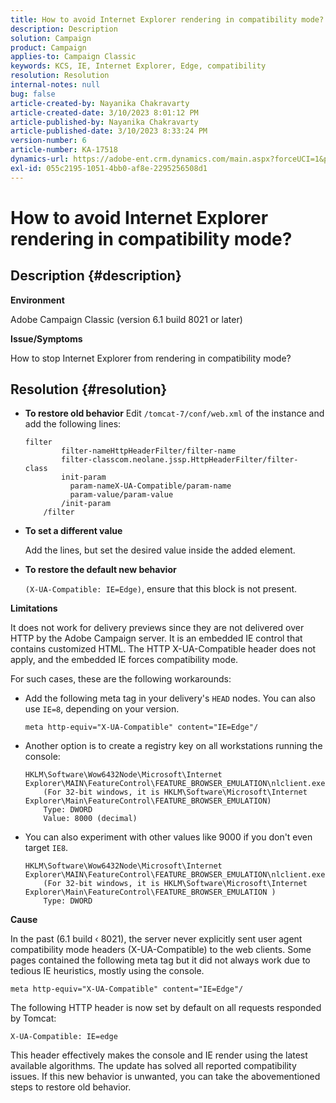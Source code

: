 ```yaml
---
title: How to avoid Internet Explorer rendering in compatibility mode?
description: Description
solution: Campaign
product: Campaign
applies-to: Campaign Classic
keywords: KCS, IE, Internet Explorer, Edge, compatibility
resolution: Resolution
internal-notes: null
bug: false
article-created-by: Nayanika Chakravarty
article-created-date: 3/10/2023 8:01:12 PM
article-published-by: Nayanika Chakravarty
article-published-date: 3/10/2023 8:33:24 PM
version-number: 6
article-number: KA-17518
dynamics-url: https://adobe-ent.crm.dynamics.com/main.aspx?forceUCI=1&pagetype=entityrecord&etn=knowledgearticle&id=f074514c-7ebf-ed11-83ff-6045bd006b3d
exl-id: 055c2195-1051-4bb0-af8e-2295256508d1
---
```

# How to avoid Internet Explorer rendering in compatibility mode?

## Description {#description}


<b>Environment</b>

Adobe Campaign Classic (version 6.1 build 8021 or later)

<b>Issue/Symptoms</b>

How to stop Internet Explorer from rendering in compatibility mode?


## Resolution {#resolution}


- <b>To restore old behavior</b>
    Edit `/tomcat-7/conf/web.xml` of the instance and add the following lines:


    ```
    filter
            filter-nameHttpHeaderFilter/filter-name
            filter-classcom.neolane.jssp.HttpHeaderFilter/filter-    class
            init-param
              param-nameX-UA-Compatible/param-name
              param-value/param-value
            /init-param
        /filter
    ```
- <b>To set a different value</b>

    Add the lines, but set the desired value inside the added element.
- <b>To restore the default new behavior</b>

    `(X-UA-Compatible: IE=Edge)`, ensure that this block is not present.


<b>Limitations</b>

It does not work for delivery previews since they are not delivered over HTTP by the Adobe Campaign server. It is an embedded IE control that contains customized HTML. The HTTP X-UA-Compatible header does not apply, and the embedded IE forces compatibility mode.

For such cases, these are the following workarounds:

- Add the following meta tag in your delivery's `HEAD` nodes. You can also use `IE=8`, depending on your version.<br>

    ```
    meta http-equiv="X-UA-Compatible" content="IE=Edge"/
    ```
- Another option is to create a registry key on all workstations running the console:


    ```
    HKLM\Software\Wow6432Node\Microsoft\Internet Explorer\MAIN\FeatureControl\FEATURE_BROWSER_EMULATION\nlclient.exe
        (For 32-bit windows, it is HKLM\Software\Microsoft\Internet Explorer\Main\FeatureControl\FEATURE_BROWSER_EMULATION)
        Type: DWORD
        Value: 8000 (decimal)
    ```
- You can also experiment with other values like 9000 if you don't even target `IE8`.


    ```
    HKLM\Software\Wow6432Node\Microsoft\Internet Explorer\MAIN\FeatureControl\FEATURE_BROWSER_EMULATION\nlclient.exe
        (For 32-bit windows, it is HKLM\Software\Microsoft\Internet Explorer\Main\FeatureControl\FEATURE_BROWSER_EMULATION )
        Type: DWORD
    ```


<b>Cause</b>

In the past (6.1 build ‹ 8021), the server never explicitly sent user agent compatibility mode headers (X-UA-Compatible) to the web clients. Some pages contained the following meta tag but it did not always work due to tedious IE heuristics, mostly using the console.


```
meta http-equiv="X-UA-Compatible" content="IE=Edge"/
```


The following HTTP header is now set by default on all requests responded by Tomcat:


```
X-UA-Compatible: IE=edge
```


This header effectively makes the console and IE render using the latest available algorithms. The update has solved all reported compatibility issues. If this new behavior is unwanted, you can take the abovementioned steps to restore old behavior.
